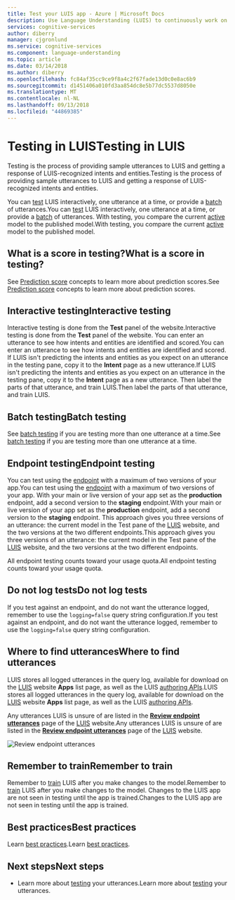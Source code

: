```yaml
---
title: Test your LUIS app - Azure | Microsoft Docs
description: Use Language Understanding (LUIS) to continuously work on your application to refine it and improve its language understanding.
services: cognitive-services
author: diberry
manager: cjgronlund
ms.service: cognitive-services
ms.component: language-understanding
ms.topic: article
ms.date: 03/14/2018
ms.author: diberry
ms.openlocfilehash: fc84af35cc9ce9f8a4c2f67fade13d0c0e8ac6b9
ms.sourcegitcommit: d1451406a010fd3aa854dc8e5b77dc5537d8050e
ms.translationtype: MT
ms.contentlocale: nl-NL
ms.lasthandoff: 09/13/2018
ms.locfileid: "44869385"
---
```

# <a name="testing-in-luis"></a><span data-ttu-id="c7614-103">Testing in LUIS</span><span class="sxs-lookup"><span data-stu-id="c7614-103">Testing in LUIS</span></span>

<span data-ttu-id="c7614-104">Testing is the process of providing sample utterances to LUIS and getting a response of LUIS-recognized intents and entities.</span><span class="sxs-lookup"><span data-stu-id="c7614-104">Testing is the process of providing sample utterances to LUIS and getting a response of LUIS-recognized intents and entities.</span></span> 

<span data-ttu-id="c7614-105">You can [test](luis-interactive-test.md) LUIS interactively, one utterance at a time, or provide a [batch](luis-concept-batch-test.md) of utterances.</span><span class="sxs-lookup"><span data-stu-id="c7614-105">You can [test](luis-interactive-test.md) LUIS interactively, one utterance at a time, or provide a [batch](luis-concept-batch-test.md) of utterances.</span></span> <span data-ttu-id="c7614-106">With testing, you compare the current [active](luis-concept-version.md#active-version) model to the published model.</span><span class="sxs-lookup"><span data-stu-id="c7614-106">With testing, you compare the current [active](luis-concept-version.md#active-version) model to the published model.</span></span> 

<a name="A-test-score"></a>
<a name="Score-all-intents"></a>
<a name="E-(exponent)-notation"></a>
## <a name="what-is-a-score-in-testing"></a><span data-ttu-id="c7614-107">What is a score in testing?</span><span class="sxs-lookup"><span data-stu-id="c7614-107">What is a score in testing?</span></span>
<span data-ttu-id="c7614-108">See [Prediction score](luis-concept-prediction-score.md) concepts to learn more about prediction scores.</span><span class="sxs-lookup"><span data-stu-id="c7614-108">See [Prediction score](luis-concept-prediction-score.md) concepts to learn more about prediction scores.</span></span>

## <a name="interactive-testing"></a><span data-ttu-id="c7614-109">Interactive testing</span><span class="sxs-lookup"><span data-stu-id="c7614-109">Interactive testing</span></span>
<span data-ttu-id="c7614-110">Interactive testing is done from the **Test** panel of the website.</span><span class="sxs-lookup"><span data-stu-id="c7614-110">Interactive testing is done from the **Test** panel of the website.</span></span> <span data-ttu-id="c7614-111">You can enter an utterance to see how intents and entities are identified and scored.</span><span class="sxs-lookup"><span data-stu-id="c7614-111">You can enter an utterance to see how intents and entities are identified and scored.</span></span> <span data-ttu-id="c7614-112">If LUIS isn't predicting the intents and entities as you expect on an utterance in the testing pane, copy it to the **Intent** page as a new utterance.</span><span class="sxs-lookup"><span data-stu-id="c7614-112">If LUIS isn't predicting the intents and entities as you expect on an utterance in the testing pane, copy it to the **Intent** page as a new utterance.</span></span> <span data-ttu-id="c7614-113">Then label the parts of that utterance, and train LUIS.</span><span class="sxs-lookup"><span data-stu-id="c7614-113">Then label the parts of that utterance, and train LUIS.</span></span> 

## <a name="batch-testing"></a><span data-ttu-id="c7614-114">Batch testing</span><span class="sxs-lookup"><span data-stu-id="c7614-114">Batch testing</span></span>
<span data-ttu-id="c7614-115">See [batch testing](luis-concept-batch-test.md) if you are testing more than one utterance at a time.</span><span class="sxs-lookup"><span data-stu-id="c7614-115">See [batch testing](luis-concept-batch-test.md) if you are testing more than one utterance at a time.</span></span>

## <a name="endpoint-testing"></a><span data-ttu-id="c7614-116">Endpoint testing</span><span class="sxs-lookup"><span data-stu-id="c7614-116">Endpoint testing</span></span>
<span data-ttu-id="c7614-117">You can test using the [endpoint](luis-glossary.md#endpoint) with a maximum of two versions of your app.</span><span class="sxs-lookup"><span data-stu-id="c7614-117">You can test using the [endpoint](luis-glossary.md#endpoint) with a maximum of two versions of your app.</span></span> <span data-ttu-id="c7614-118">With your main or live version of your app set as the **production** endpoint, add a second version to the **staging** endpoint.</span><span class="sxs-lookup"><span data-stu-id="c7614-118">With your main or live version of your app set as the **production** endpoint, add a second version to the **staging** endpoint.</span></span> <span data-ttu-id="c7614-119">This approach gives you three versions of an utterance: the current model in the Test pane of the [LUIS](luis-reference-regions.md) website, and the two versions at the two different endpoints.</span><span class="sxs-lookup"><span data-stu-id="c7614-119">This approach gives you three versions of an utterance: the current model in the Test pane of the [LUIS](luis-reference-regions.md) website, and the two versions at the two different endpoints.</span></span> 

<span data-ttu-id="c7614-120">All endpoint testing counts toward your usage quota.</span><span class="sxs-lookup"><span data-stu-id="c7614-120">All endpoint testing counts toward your usage quota.</span></span> 

## <a name="do-not-log-tests"></a><span data-ttu-id="c7614-121">Do not log tests</span><span class="sxs-lookup"><span data-stu-id="c7614-121">Do not log tests</span></span>
<span data-ttu-id="c7614-122">If you test against an endpoint, and do not want the utterance logged, remember to use the `logging=false` query string configuration.</span><span class="sxs-lookup"><span data-stu-id="c7614-122">If you test against an endpoint, and do not want the utterance logged, remember to use the `logging=false` query string configuration.</span></span>

## <a name="where-to-find-utterances"></a><span data-ttu-id="c7614-123">Where to find utterances</span><span class="sxs-lookup"><span data-stu-id="c7614-123">Where to find utterances</span></span>
<span data-ttu-id="c7614-124">LUIS stores all logged utterances in the query log, available for download on the [LUIS](luis-reference-regions.md) website **Apps** list page, as well as the LUIS [authoring APIs](https://aka.ms/luis-authoring-apis).</span><span class="sxs-lookup"><span data-stu-id="c7614-124">LUIS stores all logged utterances in the query log, available for download on the [LUIS](luis-reference-regions.md) website **Apps** list page, as well as the LUIS [authoring APIs](https://aka.ms/luis-authoring-apis).</span></span> 

<span data-ttu-id="c7614-125">Any utterances LUIS is unsure of are listed in the **[Review endpoint utterances](luis-how-to-review-endoint-utt.md)** page of the [LUIS](luis-reference-regions.md) website.</span><span class="sxs-lookup"><span data-stu-id="c7614-125">Any utterances LUIS is unsure of are listed in the **[Review endpoint utterances](luis-how-to-review-endoint-utt.md)** page of the [LUIS](luis-reference-regions.md) website.</span></span> 

![Review endpoint utterances](./media/luis-concept-test/review-endpoint-utterances.png)
 
## <a name="remember-to-train"></a><span data-ttu-id="c7614-127">Remember to train</span><span class="sxs-lookup"><span data-stu-id="c7614-127">Remember to train</span></span>
<span data-ttu-id="c7614-128">Remember to [train](luis-how-to-train.md) LUIS after you make changes to the model.</span><span class="sxs-lookup"><span data-stu-id="c7614-128">Remember to [train](luis-how-to-train.md) LUIS after you make changes to the model.</span></span> <span data-ttu-id="c7614-129">Changes to the LUIS app are not seen in testing until the app is trained.</span><span class="sxs-lookup"><span data-stu-id="c7614-129">Changes to the LUIS app are not seen in testing until the app is trained.</span></span> 

## <a name="best-practices"></a><span data-ttu-id="c7614-130">Best practices</span><span class="sxs-lookup"><span data-stu-id="c7614-130">Best practices</span></span>
<span data-ttu-id="c7614-131">Learn [best practices](luis-concept-best-practices.md).</span><span class="sxs-lookup"><span data-stu-id="c7614-131">Learn [best practices](luis-concept-best-practices.md).</span></span>

## <a name="next-steps"></a><span data-ttu-id="c7614-132">Next steps</span><span class="sxs-lookup"><span data-stu-id="c7614-132">Next steps</span></span>

* <span data-ttu-id="c7614-133">Learn more about [testing](luis-interactive-test.md) your utterances.</span><span class="sxs-lookup"><span data-stu-id="c7614-133">Learn more about [testing](luis-interactive-test.md) your utterances.</span></span>